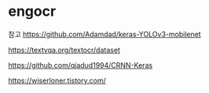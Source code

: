 # engocr

참고
https://github.com/Adamdad/keras-YOLOv3-mobilenet

https://textvqa.org/textocr/dataset

https://github.com/qjadud1994/CRNN-Keras

https://wiserloner.tistory.com/
